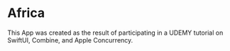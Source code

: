 # Africa

This App was created as the result of participating in a UDEMY tutorial on SwiftUI, Combine, and Apple Concurrency.
